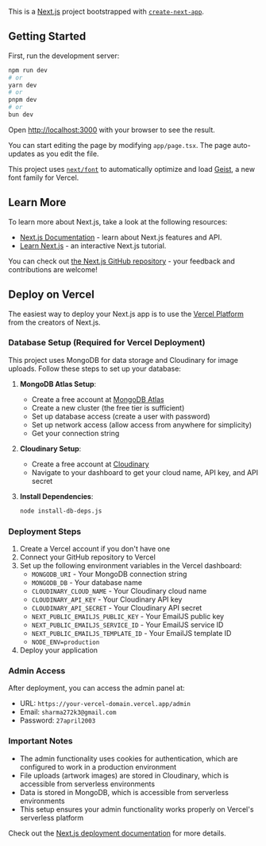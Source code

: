 This is a [Next.js](https://nextjs.org) project bootstrapped with [`create-next-app`](https://nextjs.org/docs/app/api-reference/cli/create-next-app).

## Getting Started

First, run the development server:

```bash
npm run dev
# or
yarn dev
# or
pnpm dev
# or
bun dev
```

Open [http://localhost:3000](http://localhost:3000) with your browser to see the result.

You can start editing the page by modifying `app/page.tsx`. The page auto-updates as you edit the file.

This project uses [`next/font`](https://nextjs.org/docs/app/building-your-application/optimizing/fonts) to automatically optimize and load [Geist](https://vercel.com/font), a new font family for Vercel.

## Learn More

To learn more about Next.js, take a look at the following resources:

- [Next.js Documentation](https://nextjs.org/docs) - learn about Next.js features and API.
- [Learn Next.js](https://nextjs.org/learn) - an interactive Next.js tutorial.

You can check out [the Next.js GitHub repository](https://github.com/vercel/next.js) - your feedback and contributions are welcome!

## Deploy on Vercel

The easiest way to deploy your Next.js app is to use the [Vercel Platform](https://vercel.com/new?utm_medium=default-template&filter=next.js&utm_source=create-next-app&utm_campaign=create-next-app-readme) from the creators of Next.js.

### Database Setup (Required for Vercel Deployment)

This project uses MongoDB for data storage and Cloudinary for image uploads. Follow these steps to set up your database:

1. **MongoDB Atlas Setup**:
   - Create a free account at [MongoDB Atlas](https://www.mongodb.com/cloud/atlas/register)
   - Create a new cluster (the free tier is sufficient)
   - Set up database access (create a user with password)
   - Set up network access (allow access from anywhere for simplicity)
   - Get your connection string

2. **Cloudinary Setup**:
   - Create a free account at [Cloudinary](https://cloudinary.com/users/register/free)
   - Navigate to your dashboard to get your cloud name, API key, and API secret

3. **Install Dependencies**:
   ```bash
   node install-db-deps.js
   ```

### Deployment Steps

1. Create a Vercel account if you don't have one
2. Connect your GitHub repository to Vercel
3. Set up the following environment variables in the Vercel dashboard:
   - `MONGODB_URI` - Your MongoDB connection string
   - `MONGODB_DB` - Your database name
   - `CLOUDINARY_CLOUD_NAME` - Your Cloudinary cloud name
   - `CLOUDINARY_API_KEY` - Your Cloudinary API key
   - `CLOUDINARY_API_SECRET` - Your Cloudinary API secret
   - `NEXT_PUBLIC_EMAILJS_PUBLIC_KEY` - Your EmailJS public key
   - `NEXT_PUBLIC_EMAILJS_SERVICE_ID` - Your EmailJS service ID
   - `NEXT_PUBLIC_EMAILJS_TEMPLATE_ID` - Your EmailJS template ID
   - `NODE_ENV=production`
4. Deploy your application

### Admin Access

After deployment, you can access the admin panel at:
- URL: `https://your-vercel-domain.vercel.app/admin`
- Email: `sharma272k3@gmail.com`
- Password: `27april2003`

### Important Notes

- The admin functionality uses cookies for authentication, which are configured to work in a production environment
- File uploads (artwork images) are stored in Cloudinary, which is accessible from serverless environments
- Data is stored in MongoDB, which is accessible from serverless environments
- This setup ensures your admin functionality works properly on Vercel's serverless platform

Check out the [Next.js deployment documentation](https://nextjs.org/docs/app/building-your-application/deploying) for more details.
